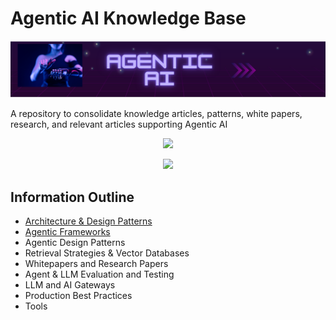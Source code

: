 # Agentic AI Knowledge Base

![Agentic AI](agentic-header.png)

A repository to consolidate knowledge articles, patterns, white papers, research, and relevant articles supporting Agentic AI

<p align="center">
<a href="https://agentic-ai.readthedocs.io"><img src="https://img.shields.io/badge/agentic-@readthedocs.io-blue"></a>
</p>

<p align="center">
<a href="https://opensource.org/licenses/Apache"><img src="https://img.shields.io/badge/license-Apache--2.0-green"></a>
</p>

## Information Outline

- [Architecture & Design Patterns](https://agentic-ai.readthedocs.io/en/latest/DesignPatterns/Readme/)
- [Agentic Frameworks]()
- Agentic Design Patterns
- Retrieval Strategies & Vector Databases
- Whitepapers and Research Papers
- Agent & LLM Evaluation and Testing
- LLM and AI Gateways
- Production Best Practices
- Tools